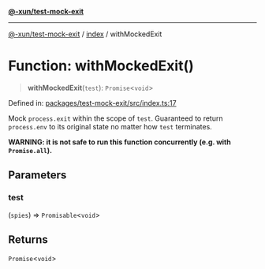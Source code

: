[**@-xun/test-mock-exit**](../../README.md)

***

[@-xun/test-mock-exit](../../README.md) / [index](../README.md) / withMockedExit

# Function: withMockedExit()

> **withMockedExit**(`test`): `Promise`\<`void`\>

Defined in: [packages/test-mock-exit/src/index.ts:17](https://github.com/Xunnamius/test-utils/blob/b4fb0bab66c3d29e17ca8c1ff0e80158ff568acc/packages/test-mock-exit/src/index.ts#L17)

Mock `process.exit` within the scope of `test`. Guaranteed to return
`process.env` to its original state no matter how `test` terminates.

**WARNING: it is not safe to run this function concurrently (e.g. with
`Promise.all`).**

## Parameters

### test

(`spies`) => `Promisable`\<`void`\>

## Returns

`Promise`\<`void`\>
